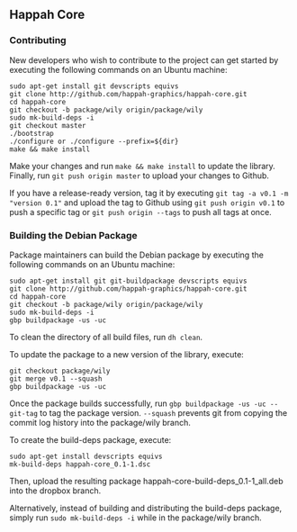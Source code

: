## Happah Core

### Contributing

New developers who wish to contribute to the project can get started by executing the following commands on an Ubuntu machine:

```
sudo apt-get install git devscripts equivs
git clone http://github.com/happah-graphics/happah-core.git
cd happah-core
git checkout -b package/wily origin/package/wily
sudo mk-build-deps -i
git checkout master
./bootstrap
./configure or ./configure --prefix=${dir}
make && make install
```

Make your changes and run ``` make && make install ``` to update the library.  Finally, run ``` git push origin master ``` to upload your changes to Github.

If you have a release-ready version, tag it by executing ``` git tag -a v0.1 -m "version 0.1" ``` and upload the tag to Github using ``` git push origin v0.1 ``` to push a specific tag or ``` git push origin --tags ``` to push all tags at once.

### Building the Debian Package

Package maintainers can build the Debian package by executing the following commands on an Ubuntu machine:

```
sudo apt-get install git git-buildpackage devscripts equivs
git clone http://github.com/happah-graphics/happah-core.git
cd happah-core
git checkout -b package/wily origin/package/wily
sudo mk-build-deps -i
gbp buildpackage -us -uc
```

To clean the directory of all build files, run ``` dh clean ```.

To update the package to a new version of the library, execute:

```
git checkout package/wily
git merge v0.1 --squash
gbp buildpackage -us -uc
```

Once the package builds successfully, run ``` gbp buildpackage -us -uc --git-tag ``` to tag the package version.  ``` --squash ``` prevents git from copying the commit log history into the package/wily branch.

To create the build-deps package, execute:

```
sudo apt-get install devscripts equivs
mk-build-deps happah-core_0.1-1.dsc
```

Then, upload the resulting package happah-core-build-deps_0.1-1_all.deb into the dropbox branch.

Alternatively, instead of building and distributing the build-deps package, simply run ``` sudo mk-build-deps -i ``` while in the package/wily branch.

